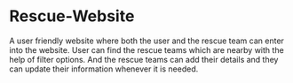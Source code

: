 # Rescue-Website

A user friendly website where both the user and the rescue team can enter into the website.
User can find the rescue teams which are nearby with the help of filter options.
And the rescue teams can add their details and they can update their information whenever it is needed.
